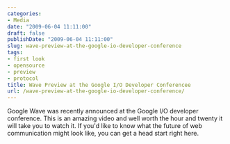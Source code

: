 ```yaml
---
categories:
- Media
date: "2009-06-04 11:11:00"
draft: false
publishDate: "2009-06-04 11:11:00"
slug: wave-preview-at-the-google-io-developer-conference
tags:
- first look
- opensource
- preview
- protocol
title: Wave Preview at the Google I/O Developer Conferencee
url: /wave-preview-at-the-google-io-developer-conference/
---
```

Google Wave was recently announced at the Google I/O developer
conference. This is an amazing video and well worth the hour and twenty
it will take you to watch it. If you'd like to know what the future of
web communication might look like, you can get a head start right here.